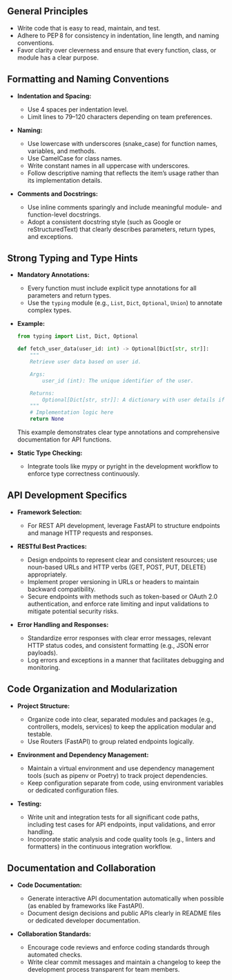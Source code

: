 ## General Principles

- Write code that is easy to read, maintain, and test.  
- Adhere to PEP 8 for consistency in indentation, line length, and naming conventions.
- Favor clarity over cleverness and ensure that every function, class, or module has a clear purpose.

## Formatting and Naming Conventions

- **Indentation and Spacing:**  
  -  Use 4 spaces per indentation level.  
  -  Limit lines to 79–120 characters depending on team preferences.  

- **Naming:**  
  -  Use lowercase with underscores (snake_case) for function names, variables, and methods.  
  -  Use CamelCase for class names.  
  -  Write constant names in all uppercase with underscores.  
  -  Follow descriptive naming that reflects the item’s usage rather than its implementation details.

- **Comments and Docstrings:**  
  -  Use inline comments sparingly and include meaningful module- and function-level docstrings.  
  -  Adopt a consistent docstring style (such as Google or reStructuredText) that clearly describes parameters, return types, and exceptions.

## Strong Typing and Type Hints

- **Mandatory Annotations:**  
  -  Every function must include explicit type annotations for all parameters and return types.  
  -  Use the `typing` module (e.g., `List`, `Dict`, `Optional`, `Union`) to annotate complex types.  

- **Example:**  
  ```python
  from typing import List, Dict, Optional

  def fetch_user_data(user_id: int) -> Optional[Dict[str, str]]:
      """
      Retrieve user data based on user id.
  
      Args:
          user_id (int): The unique identifier of the user.
  
      Returns:
          Optional[Dict[str, str]]: A dictionary with user details if found; otherwise, None.
      """
      # Implementation logic here
      return None
  ```
  This example demonstrates clear type annotations and comprehensive documentation for API functions.

- **Static Type Checking:**  
  -  Integrate tools like mypy or pyright in the development workflow to enforce type correctness continuously.

## API Development Specifics

- **Framework Selection:**  
  -  For REST API development, leverage FastAPI to structure endpoints and manage HTTP requests and responses.

- **RESTful Best Practices:**  
  -  Design endpoints to represent clear and consistent resources; use noun-based URLs and HTTP verbs (GET, POST, PUT, DELETE) appropriately.  
  -  Implement proper versioning in URLs or headers to maintain backward compatibility.  
  -  Secure endpoints with methods such as token-based or OAuth 2.0 authentication, and enforce rate limiting and input validations to mitigate potential security risks.

- **Error Handling and Responses:**  
  -  Standardize error responses with clear error messages, relevant HTTP status codes, and consistent formatting (e.g., JSON error payloads).  
  -  Log errors and exceptions in a manner that facilitates debugging and monitoring.

## Code Organization and Modularization

- **Project Structure:**  
  -  Organize code into clear, separated modules and packages (e.g., controllers, models, services) to keep the application modular and testable.  
  -  Use Routers (FastAPI) to group related endpoints logically.
  
- **Environment and Dependency Management:**  
  -  Maintain a virtual environment and use dependency management tools (such as pipenv or Poetry) to track project dependencies.  
  -  Keep configuration separate from code, using environment variables or dedicated configuration files.

- **Testing:**  
  -  Write unit and integration tests for all significant code paths, including test cases for API endpoints, input validations, and error handling.  
  -  Incorporate static analysis and code quality tools (e.g., linters and formatters) in the continuous integration workflow.

## Documentation and Collaboration

- **Code Documentation:**  
  -  Generate interactive API documentation automatically when possible (as enabled by frameworks like FastAPI).  
  -  Document design decisions and public APIs clearly in README files or dedicated developer documentation.
  
- **Collaboration Standards:**  
  -  Encourage code reviews and enforce coding standards through automated checks.  
  -  Write clear commit messages and maintain a changelog to keep the development process transparent for team members.
